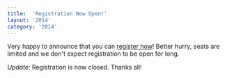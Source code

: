 ```yaml
---
title:  'Registration Now Open!'
layout: '2014'
category: '2014'
---
```

Very happy to announce that you can [register now](/2014/register)! Better hurry, seats are limited and we don't expect registration to be open for long.

*Update:* Registration is now closed. Thanks all!
